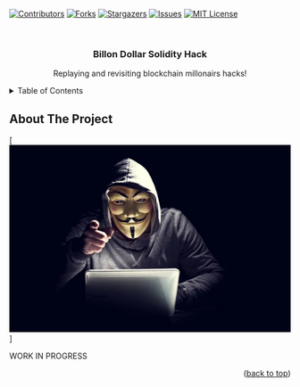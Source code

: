 <div id="top"></div>
<!--
*** Thanks for checking out the Best-README-Template. If you have a suggestion
*** that would make this better, please fork the repo and create a pull request
*** or simply open an issue with the tag "enhancement".
*** Don't forget to give the project a star!
*** Thanks again! Now go create something AMAZING! :D
-->



<!-- PROJECT SHIELDS -->
<!--
*** I'm using markdown "reference style" links for readability.
*** Reference links are enclosed in brackets [ ] instead of parentheses ( ).
*** See the bottom of this document for the declaration of the reference variables
*** for contributors-url, forks-url, etc. This is an optional, concise syntax you may use.
*** https://www.markdownguide.org/basic-syntax/#reference-style-links
-->
[![Contributors][contributors-shield]][contributors-url]
[![Forks][forks-shield]][forks-url]
[![Stargazers][stars-shield]][stars-url]
[![Issues][issues-shield]][issues-url]
[![MIT License][license-shield]][license-url]



<!-- PROJECT LOGO -->
<br />
<div align="center">
<!--
  <a href="https://github.com/eugenioclrc/billon-dollar-solidity-hack">
    <img src="logo.png" alt="Logo" width="80" height="80">
  </a>
-->
  <h3 align="center">Billon Dollar Solidity Hack</h3>

  <p align="center">
    Replaying and revisiting blockchain millonairs hacks!
    <br />
    <!--
    <a href="https://github.com/eugenioclrc/billon-dollar-solidity-hack"><strong>Explore the docs »</strong></a>
    <br />
    <br />
    <a href="https://github.com/eugenioclrc/billon-dollar-solidity-hack">View Demo</a>
    ·
    <a href="https://github.com/eugenioclrc/billon-dollar-solidity-hack/issues">Report Bug</a>
    ·
    <a href="https://github.com/eugenioclrc/billon-dollar-solidity-hack/issues">Request Feature</a>
    -->
  </p>
</div>



<!-- TABLE OF CONTENTS -->
<details>
  <summary>Table of Contents</summary>
  <ol>
    <li>
      <a href="#about-the-project">About The Project</a>
      <ul>
        <li><a href="#built-with">Built With</a></li>
      </ul>
    </li>

  </ol>
</details>



<!-- ABOUT THE PROJECT -->
## About The Project

[![Product Name Screen Shot][product-screenshot]]

WORK IN PROGRESS
<p align="right">(<a href="#top">back to top</a>)</p>



<!-- MARKDOWN LINKS & IMAGES -->
<!-- https://www.markdownguide.org/basic-syntax/#reference-style-links -->
[contributors-shield]: https://img.shields.io/github/contributors/eugenioclrc/billon-dollar-solidity-hack.svg?style=for-the-badge
[contributors-url]: https://github.com/eugenioclrc/billon-dollar-solidity-hack/graphs/contributors
[forks-shield]: https://img.shields.io/github/forks/eugenioclrc/billon-dollar-solidity-hack.svg?style=for-the-badge
[forks-url]: https://github.com/eugenioclrc/billon-dollar-solidity-hack/network/members
[stars-shield]: https://img.shields.io/github/stars/eugenioclrc/billon-dollar-solidity-hack.svg?style=for-the-badge
[stars-url]: https://github.com/eugenioclrc/billon-dollar-solidity-hack/stargazers
[issues-shield]: https://img.shields.io/github/issues/eugenioclrc/billon-dollar-solidity-hack.svg?style=for-the-badge
[issues-url]: https://github.com/eugenioclrc/billon-dollar-solidity-hack/issues
[license-shield]: https://img.shields.io/github/license/eugenioclrc/billon-dollar-solidity-hack.svg?style=for-the-badge
[license-url]: https://github.com/eugenioclrc/billon-dollar-solidity-hack/blob/master/LICENSE.txt
[product-screenshot]: logo.png